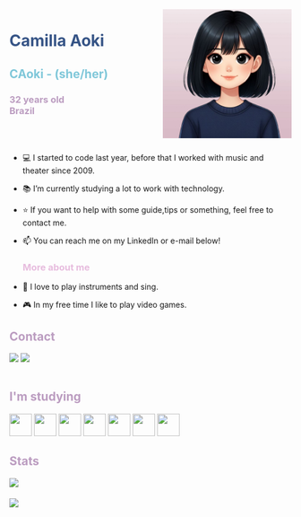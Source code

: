 <img align="right" width="230px" src="src/avatar.png" >
<div display="inline-block">
 
 <h1 align="left" style="color:#365486;"> Camilla Aoki</h1> 
 <h2 style="color:#7FC7D9;">CAoki - (she/her)</h2>
  <h3 style="color:#BB9CC0;">32 years old<br> Brazil</h3>

</div>
</br>

</br>

- 💻 I started to code last year, before that I worked with music and theater since 2009. 
- 📚 I’m currently studying a lot to work with technology.
- ⭐ If you want to help with some guide,tips or something, feel free to contact me.
- 📫 You can reach me on my LinkedIn or e-mail below!
  <h3 style="color:#E7BCDE;">More about me</h3>

- 🎵 I love to play instruments and sing.
- 🎮 In my free time I like to play video games.
##
## <span style="color:#BB9CC0;">Contact</span>

<div>
<a href = "mailto:caokicontato@gmail.com"><img loading="lazy" src="https://img.shields.io/badge/Gmail-D14836?style=for-the-badge&logo=gmail&logoColor=white" target="_blank"></a>
<a href="https://www.linkedin.com/in/aokicamilla" target="_blank"><img loading="lazy" src="https://img.shields.io/badge/-LinkedIn-%230077B5?style=for-the-badge&logo=linkedin&logoColor=white" target="_blank"></a>   
</div>
<br>

## <span style="color:#BB9CC0;">I'm studying</span>

<img loading="lazy" src="https://cdn.jsdelivr.net/gh/devicons/devicon@latest/icons/html5/html5-plain-wordmark.svg" width="40" height="40" /> <img loading="lazy" src="https://cdn.jsdelivr.net/gh/devicons/devicon@latest/icons/css3/css3-plain-wordmark.svg" width="40" height="40"/>
<img loading=lazy src="https://cdn.jsdelivr.net/gh/devicons/devicon@latest/icons/javascript/javascript-plain.svg" width="40" height="40"/>
<img loading=lazy src="https://cdn.jsdelivr.net/gh/devicons/devicon@latest/icons/react/react-original-wordmark.svg" width="40" height="40"/>
<img loading=lazy src="https://cdn.jsdelivr.net/gh/devicons/devicon@latest/icons/git/git-plain-wordmark.svg" width="40" height="40"/>
<img loading=lazy src="https://cdn.jsdelivr.net/gh/devicons/devicon@latest/icons/azuresqldatabase/azuresqldatabase-original.svg" width="40" height="40"/>
<img loading=lazy src="https://cdn.jsdelivr.net/gh/devicons/devicon@latest/icons/angularjs/angularjs-plain.svg" width="40" height="40"/>
<br>

## <span style="color:#BB9CC0;">Stats</span>

<div>
<a href="https://github.com/aokicamilla">
<img loading="lazy" height="180em" src="https://github-readme-stats.vercel.app/api/top-langs/?username=aokicamilla&layout=compact&langs_count=7&theme=dracula"/>
<br>
<br>
<img loading="lazy" height="180em" src="https://github-readme-stats.vercel.app/api?username=aokicamilla&show_icons=true&theme=radical&include_all_commits=true&count_private=true/">
</div>





